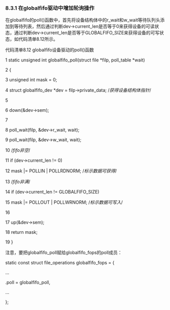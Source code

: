 ### 8.3.1 在globalfifo驱动中增加轮询操作

在globalfifo的poll()函数中，首先将设备结构体中的r_wait和w_wait等待队列头添加到等待列表，然后通过判断dev->current_len是否等于0来获得设备的可读状态，通过判断dev->current_len是否等于GLOBALFIFO_SIZE来获得设备的可写状态，如代码清单8.12所示。

代码清单8.12 globalfifo设备驱动的poll()函数

1 static unsigned int globalfifo_poll(struct file *filp, poll_table *wait) 
 
 2 { 
 
 3 unsigned int mask = 0; 
 
 4 struct globalfifo_dev *dev = filp->private_data; /*获得设备结构体指针*/ 
 
 5



6 down(&dev->sem); 
 
 7 
 
 8 poll_wait(filp, &dev->r_wait, wait); 
 
 9 poll_wait(filp, &dev->w_wait, wait); 
 
 10 /*fifo非空*/ 
 
 11 if (dev->current_len != 0) 
 
 12 mask |= POLLIN | POLLRDNORM; /*标示数据可获得*/ 
 
 13 /*fifo非满*/ 
 
 14 if (dev->current_len != GLOBALFIFO_SIZE) 
 
 15 mask |= POLLOUT | POLLWRNORM; /*标示数据可写入*/ 
 
 16 
 
 17 up(&dev->sem); 
 
 18 return mask; 
 
 19 }

注意，要把globalfifo_poll赋给globalfifo_fops的poll成员：

static const struct file_operations globalfifo_fops = { 
 
 ... 
 
 .poll = globalfifo_poll, 
 
 ... 
 
 };

